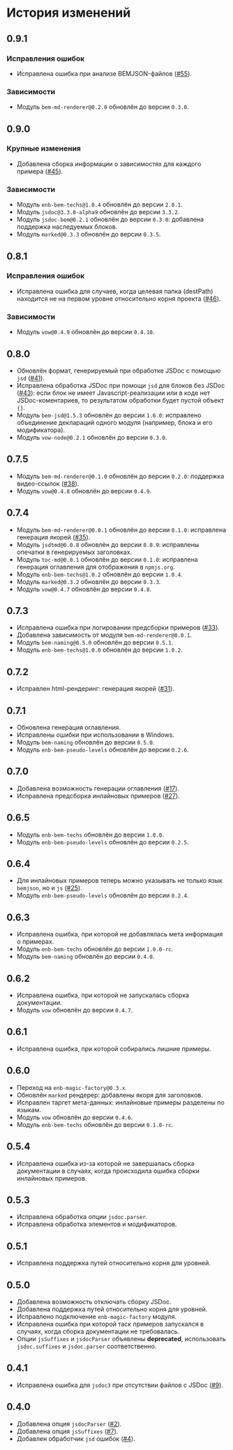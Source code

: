 История изменений
=================

0.9.1
-----

### Исправления ошибок

* Исправлена ошибка при анализе BEMJSON-файлов ([#55]).

### Зависимости

* Модуль `bem-md-renderer@0.2.0` обновлён до версии `0.3.0`.

0.9.0
-----

### Крупные изменения

* Добавлена сборка информации о зависимостях для каждого примера ([#45]).

### Зависимости

* Модуль `enb-bem-techs@1.0.4` обновлён до версии `2.0.1`.
* Модуль `jsdoc@3.3.0-alpha9` обновлён до версии `3.3.2`.
* Модуль `jsdoc-bem@0.2.1` обновлён до версии `0.3.0`: добавлена поддержка наследуемых блоков.
* Модуль `marked@0.3.3` обновлён до версии `0.3.5`.

0.8.1
-----

### Исправления ошибок

* Исправлена ошибка для случаев, когда целевая папка (destPath) находится не на первом уровне относительно корня проекта ([#46]).

### Зависимости

* Модуль `vow@0.4.9` обновлён до версии `0.4.10`.

0.8.0
-----

* Обновлён формат, генерируемый при обработке JSDoc с помощью `jsd` ([#41]).
* Исправлена обработка JSDoc при помощи `jsd` для блоков без JSDoc ([#43]): если блок не имеет Javascript-реализации или в коде нет JSDoc-коментариев, то результатом обработки будет пустой объект `{}`.
* Модуль `bem-jsd@1.5.3` обновлён до версии `1.6.0`: исправлено объединение деклараций одного модуля (например, блока и его модификатора).
* Модуль `vow-node@0.2.1` обновлён до версии `0.3.0`.

0.7.5
-----

* Модуль `bem-md-renderer@0.1.0` обновлён до версии `0.2.0`: поддержка видео-ссылок ([#38]).
* Модуль `vow@0.4.8` обновлён до версии `0.4.9`.

0.7.4
-----

* Модуль `bem-md-renderer@0.0.1` обновлён до версии `0.1.0`: исправлена генерация якорей ([#35]).
* Модуль `jsdtmd@0.0.8` обновлён до версии `0.0.9`: исправлены опечатки в генерируемых заголовках.
* Модуль `toc-md@0.0.1` обновлён до версии `0.1.0`: исправлена генерация оглавления для отображения в `npmjs.org`.
* Модуль `enb-bem-techs@1.0.2` обновлён до версии `1.0.4`.
* Модуль `marked@0.3.2` обновлён до версии `0.3.3`.
* Модуль `vow@0.4.7` обновлён до версии `0.4.8`.

0.7.3
-----

* Исправлена ошибка при логировании предсборки примеров ([#33]).
* Добавлена зависимость от модуля `bem-md-renderer@0.0.1`.
* Модуль `bem-naming@0.5.0` обновлён до версии `0.5.1`.
* Модуль `enb-bem-techs@1.0.0` обновлён до версии `1.0.2`.

0.7.2
-----

* Исправлен html-рендеринг: генерация якорей ([#31]).

0.7.1
-----

* Обновлена генерация оглавления.
* Исправлены ошибки при использовании в Windows.
* Модуль `bem-naming` обновлён до версии `0.5.0`.
* Модуль `enb-bem-pseudo-levels` обновлён до версии `0.2.6`.

0.7.0
-----

* Добавлена возможность генерации оглавления ([#17]).
* Исправлена предсборка инлайновых примеров ([#27]).

0.6.5
-----

* Модуль `enb-bem-techs` обновлён до версии `1.0.0`.
* Модуль `enb-bem-pseudo-levels` обновлён до версии `0.2.5`.


0.6.4
-----

* Для инлайновых примеров теперь можно указывать не только язык `bemjson`, но и `js` ([#25]).
* Модуль `enb-bem-pseudo-levels` обновлён до версии `0.2.4`.

0.6.3
-----

* Исправлена ошибка, при которой не добавлялась мета информация о примерах.
* Модуль `enb-bem-techs` обновлён до версии `1.0.0-rc`.
* Модуль `bem-naming` обновлён до версии `0.4.0`.

0.6.2
-----

* Исправлена ошибка, при которой не запускалась сборка документации.
* Модуль `vow` обновлён до версии `0.4.7`.

0.6.1
-----

* Исправлена ошибка, при которой собирались лишние примеры.

0.6.0
-----

* Переход на `enb-magic-factory@0.3.x`.
* Обновлён `marked` рендерер: добавлены якоря для заголовков.
* Исправлен таргет мета-данных: инлайновые примеры разделены по языкам.
* Модуль `vow` обновлён до версии `0.4.6`.
* Модуль `enb-bem-techs` обновлён до версии `0.1.0-rc`.

0.5.4
-----

* Исправлена ошибка из-за которой не завершалась сборка документации в случаях, когда происходила ошибка сборки инлайновых примеров.

0.5.3
-----

* Исправлена обработка опции `jsdoc.parser`.
* Исправлена обработка элементов и модификаторов.

0.5.1
-----

* Исправлена поддержка путей относительно корня для уровней.

0.5.0
-----
* Добавлена возможность отключать сборку JSDoc.
* Добавлена поддержка путей относительно корня для уровней.
* Исправлено подключение `enb-magic-factory` модуля.
* Исправлена ошибка при которой таск примеров запускался в случаях, когда сборка документации не требовалась.
* Опции `jsSuffixes` и `jsdocParser` объявлены **deprecated**, использовать `jsdoc.suffixes` и `jsdoc.parser` соответственно.

0.4.1
-----

* Исправлена ошибка для `jsdoc3` при отсутствии файлов с JSDoc ([#9]).

0.4.0
-----

* Добавлена опция `jsdocParser` ([#2]).
* Добавлена опция `jsSuffixes` ([#7]).
* Добавлен обработчик `jsd` ошибок ([#4]).

[#55]: https://github.com/enb-bem/enb-bem-docs/issues/55
[#46]: https://github.com/enb-bem/enb-bem-docs/issues/46
[#45]: https://github.com/enb-bem/enb-bem-docs/pull/45
[#43]: https://github.com/enb-bem/enb-bem-docs/issues/43
[#41]: https://github.com/enb-bem/enb-bem-docs/issues/41
[#38]: https://github.com/enb-bem/enb-bem-docs/issues/38
[#35]: https://github.com/enb-bem/enb-bem-docs/issues/35
[#33]: https://github.com/enb-bem/enb-bem-docs/issues/33
[#31]: https://github.com/enb-bem/enb-bem-docs/issues/31
[#27]: https://github.com/enb-bem/enb-bem-docs/issues/27
[#25]: https://github.com/enb-bem/enb-bem-docs/issues/25
[#17]: https://github.com/enb-bem/enb-bem-docs/issues/17
[#9]: https://github.com/enb-bem/enb-bem-docs/issues/9
[#7]: https://github.com/enb-bem/enb-bem-docs/issues/7
[#4]: https://github.com/enb-bem/enb-bem-docs/issues/4
[#2]: https://github.com/enb-bem/enb-bem-docs/issues/2
